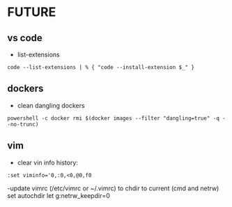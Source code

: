 # FUTURE


## vs code
- list-extensions
```
code --list-extensions | % { "code --install-extension $_" }
```

## dockers
- clean dangling dockers
```
powershell -c docker rmi $(docker images --filter "dangling=true" -q --no-trunc)
```

## vim
- clear vin info history:
```
:set viminfo='0,:0,<0,@0,f0
```
-update vimrc (/etc/vimrc or ~/.vimrc) to chdir to current (cmd and netrw)
set autochdir                                                                                                           let g:netrw_keepdir=0 

